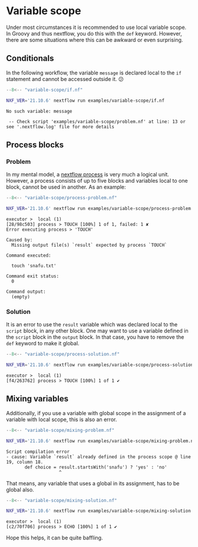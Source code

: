 # Variable scope

Under most circumstances it is recommended to use local variable scope. In Groovy and thus nextflow, you do this with the `def` keyword. However, there are some situations where this can be awkward or even surprising.

## Conditionals

In the following workflow, the variable `message` is declared local to the `if` statement and cannot be accessed outside it. :confused:

```groovy title="if.nf" linenums="1" hl_lines="11"
--8<-- "variable-scope/if.nf"
```

```bash
NXF_VER='21.10.6' nextflow run examples/variable-scope/if.nf
```

```output
No such variable: message

 -- Check script 'examples/variable-scope/problem.nf' at line: 13 or see '.nextflow.log' file for more details
```

## Process blocks

### Problem

In my mental model, a [nextflow process](https://www.nextflow.io/docs/latest/process.html) is very much a logical unit. However, a process consists of up to five blocks and variables local to one block, cannot be used in another. As an example:

```groovy title="process-problem.nf" linenums="1" hl_lines="18"
--8<-- "variable-scope/process-problem.nf"
```

```bash
NXF_VER='21.10.6' nextflow run examples/variable-scope/process-problem.nf
```

```output
executor >  local (1)
[28/98c503] process > TOUCH [100%] 1 of 1, failed: 1 ✘
Error executing process > 'TOUCH'

Caused by:
  Missing output file(s) `result` expected by process `TOUCH`

Command executed:

  touch 'snafu.txt'

Command exit status:
  0

Command output:
  (empty)
```

### Solution

It is an error to use the `result` variable which was declared local to the `script` block, in any other block. One may want to use a variable defined in the `script` block in the `output` block. In that case, you have to remove the `def` keyword to make it global.

```groovy title="process-solution.nf" linenums="1" hl_lines="18"
--8<-- "variable-scope/process-solution.nf"
```

```bash
NXF_VER='21.10.6' nextflow run examples/variable-scope/process-solution.nf
```

```output
executor >  local (1)
[f4/263762] process > TOUCH [100%] 1 of 1 ✔
```

## Mixing variables

Additionally, if you use a variable with global scope in the assignment of a variable with local scope, this is also an error.

```groovy title="mixing-problem.nf" linenums="1" hl_lines="19"
--8<-- "variable-scope/mixing-problem.nf"
```

```bash
NXF_VER='21.10.6' nextflow run examples/variable-scope/mixing-problem.nf
```

```output
Script compilation error
- cause: Variable `result` already defined in the process scope @ line 19, column 18.
       def choice = result.startsWith('snafu') ? 'yes' : 'no'
                    ^
```

That means, any variable that uses a global in its assignment, has to be global also.

```groovy title="mixing-solution.nf" linenums="1" hl_lines="19"
--8<-- "variable-scope/mixing-solution.nf"
```

```bash
NXF_VER='21.10.6' nextflow run examples/variable-scope/mixing-solution.nf
```

```output
executor >  local (1)
[c2/70f706] process > ECHO [100%] 1 of 1 ✔
```

Hope this helps, it can be quite baffling.
